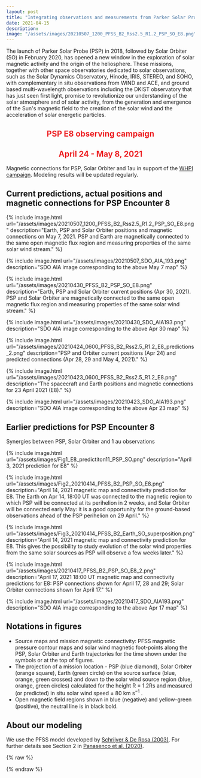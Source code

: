 ```yaml
---
layout: post
title: "Integrating observations and measurements from Parker Solar Probe, Solar Orbiter, and other space- and ground-based observatories"
date: 2021-04-15
description: 
image: "/assets/images/20210507_1200_PFSS_B2_Rss2.5_R1.2_PSP_SO_E8.png"
---
```

The launch of Parker Solar Probe (PSP) in 2018, followed by Solar Orbiter (SO) in February 2020, has opened a new window in the exploration of solar magnetic activity and the origin of the heliosphere. These missions, together with other space observatories dedicated to solar observations, such as the Solar Dynamics Observatory, Hinode, IRIS, STEREO, and SOHO, with complementary in situ observations from WIND and ACE, and ground based multi-wavelength observations including the DKIST observatory that has just seen first light, promise to revolutionize our understanding of the solar atmosphere and of solar activity, from the generation and emergence of the Sun's magnetic field to the creation of the solar wind and the acceleration of solar energetic particles.

<h2 style="color: #ed2124; text-align: center;">PSP E8 observing campaign</h2>
<h2 style="color: #ed2124; text-align: center;">April 24 - May 8, 2021</h2>

Magnetic connections for PSP, Solar Orbiter and 1au in support of the [WHPI campaign](https://whpi.hao.ucar.edu/whpi_campaign-psp8p.php). Modeling results will be updated regularly.

## Current predictions, actual positions and magnetic connections for PSP Encounter 8
{% include image.html url="/assets/images/20210507_1200_PFSS_B2_Rss2.5_R1.2_PSP_SO_E8.png" description="Earth, PSP and Solar Orbiter positions and magnetic connections on May 7, 2021. PSP and Earth are magnetically connected to the same open magnetic flux region and measuring properties of the same solar wind stream." %}

{% include image.html url="/assets/images/20210507_SDO_AIA_193.png" description="SDO AIA image corresponding to the above May 7 map" %}

{% include image.html url="/assets/images/20210430_PFSS_B2_PSP_SO_E8.png" description="Earth, PSP and Solar Orbiter current positions (Apr 30, 2021). PSP and Solar Orbiter are magnetically connected to the same open magnetic flux region and measuring properties of the same solar wind stream." %}

{% include image.html url="/assets/images/20210430_SDO_AIA193.png" description="SDO AIA image corresponding to the above Apr 30 map" %}

{% include image.html url="/assets/images/20210424_0600_PFSS_B2_Rss2.5_R1.2_E8_predictions_2.png" description="PSP and Orbiter current positions (Apr 24) and predicted connections (Apr 28, 29 and May 4, 2021)." %}

{% include image.html url="/assets/images/20210423_0600_PFSS_B2_Rss2.5_R1.2_E8.png" description="The spacecraft and Earth positions and magnetic connections for 23 April 2021 (E8)." %}

{% include image.html url="/assets/images/20210423_SDO_AIA193.png" description="SDO AIA image corresponding to the above Apr 23 map" %}

## Earlier predictions for PSP Encounter 8

Synergies between PSP, Solar Orbiter and 1 au observations 

{% include image.html url="/assets/images/Fig1_E8_predictiton11_PSP_SO.png" description="April 3, 2021 prediction for E8" %}

{% include image.html url="/assets/images/Fig2_20210414_PFSS_B2_PSP_SO_E8.png" description="April 14, 2021 magnetic map and connectivity prediction for E8. The Earth on Apr 14, 18:00 UT was connected to the magnetic region to which PSP will be connected at its perihelion in 2 weeks, and Solar Orbiter will be connected early May: it is a good opportunity for the ground-based observations ahead of the PSP perihelion on 29 April." %}

{% include image.html url="/assets/images/Fig3_20210414_PFSS_B2_Earth_SO_superposition.png" description="April 14, 2021 magnetic map and connectivity prediction for E8. This gives the possibility to study evolution of the  solar wind properties from the same solar sources as PSP will observe a few weeks later." %}

{% include image.html url="/assets/images/20210417_PFSS_B2_PSP_SO_E8_2.png" description="April 17, 2021 18:00 UT magnetic map and connectivity predictions for E8: PSP connections shown for April 17, 28 and 29; Solar Orbiter connections shown for April 17." %}

{% include image.html url="/assets/images/20210417_SDO_AIA193.png" description="SDO AIA image corresponding to the above Apr 17 map" %}

## Notations in figures
  - Source maps and mission magnetic connectivity: PFSS magnetic pressure contour maps and solar wind magnetic foot-points along the PSP, Solar Orbiter and Earth trajectories for the time shown under the symbols or at the top of figures.
  - The projection of a mission location - PSP (blue diamond), Solar Orbiter (orange square), Earth (green circle) on the source surface (blue, orange, green crosses) and down to the solar wind source region (blue, orange, green circles) calculated for the height R = 1.2Rs and measured (or predicted)  in situ solar wind speed ± 80 km s<sup>−1</sup> .
  - Open magnetic ﬁeld regions shown in blue (negative) and yellow-green (positive), the neutral line is in black bold.

## About our modeling
We use the PFSS model developed by [Schrijver & De Rosa (2003)](https://ui.adsabs.harvard.edu/abs/2003SoPh..212..165S).
For further details see Section 2 in [Panasenco et al. (2020)](https://ui.adsabs.harvard.edu/abs/2020ApJS..246...54P).

{% raw  %}
<p></p>
<p></p>
<textarea id="bibtex_input" style="display:none;">
@ARTICLE{2020ApJS..246...54P,
 doi={10.3847/1538-4365/ab61f4},
  url={https://ui.adsabs.harvard.edu/link_gateway/2020ApJS..246...54P/doi:10.3847/1538-4365/ab61f4},
       author = {{Panasenco}, O and {Velli}, M and {D'Amicis}, R and {Shi}, C and {R{\'e}ville}, V and {Bale}, SD and {Badman}, ST and {Kasper}, J and {Korreck}, K and {Bonnell}, JW. and {Wit}, D and {Goetz}, K and {Harvey}, PR and {MacDowall}, RJ and {Malaspina}, DM and {Pulupa}, M and {Case}, AW and {Larson}, D and {Livi}, R and {Stevens}, M and {Whittlesey}, P},
        title = "{Exploring Solar Wind Origins and Connecting Plasma Flows from the Parker Solar Probe to 1 au: Nonspherical Source Surface and Alfv{\'e}nic Fluctuations}",
      journal = {\apjs},
     keywords = {1693, 1873, 23, 1544, 1475, 1503, 1483, 1872, 1484, 310, 1486, 1495},
         year = 2020,
        month = feb,
       volume = {246},
       number = {2},
          eid = {54},
        pages = {54},
          doi = {10.3847/1538-4365/ab61f4},
       adsurl = {https://ui.adsabs.harvard.edu/abs/2020ApJS..246...54P},
      adsnote = {Provided by the SAO/NASA Astrophysics Data System}
}
@ARTICLE{2003SoPh..212..165S,
doi={10.1023/A:1022908504100},
url={https://ui.adsabs.harvard.edu/link_gateway/2003SoPh..212..165S/doi:10.1023/A:1022908504100},
       author = {{Schrijver}, CJ and {De Rosa}, ML},
        title = "{Photospheric and heliospheric magnetic fields}",
      journal = {\solphys},
         year = 2003,
        month = jan,
       volume = {212},
       number = {1},
        pages = {165-200},
          doi = {10.1023/A:1022908504100},
       adsurl = {https://ui.adsabs.harvard.edu/abs/2003SoPh..212..165S},
      adsnote = {Provided by the SAO/NASA Astrophysics Data System}
}
@article{velli2020understanding,
  doi={10.1051/0004-6361/202038245},
  url={https://ui.adsabs.harvard.edu/link_gateway/2020A&A...642A...4V/doi:10.1051/0004-6361/202038245},
  title={Understanding the origins of the heliosphere: integrating observations and measurements from Parker Solar Probe, Solar Orbiter, and other space-and ground-based observatories},
  author={Velli, M and Harra, LK and Vourlidas, A and Schwadron, N and Panasenco, O and Liewer, PC and M{\"u}ller, D and Zouganelis, I and St Cyr, OC and Gilbert, H et al.},
  journal={Astronomy \& Astrophysics},
  volume={642},
  pages={A4},
  year={2020},
  publisher={EDP Sciences}
}
</textarea>
<script type="text/javascript" src="https://cdn.jsdelivr.net/gh/pcooksey/bibtex-js/src/bibtex_js.js"></script>
<div id="bibtex_display"></div>
{% endraw  %}
